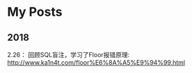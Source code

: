 # My Posts

## 2018
  2.26： 回顾SQL盲注，学习了Floor报错原理: http://www.ka1n4t.com/floor%E6%8A%A5%E9%94%99.html

